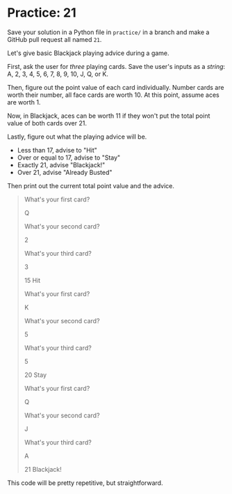 # Practice: 21

Save your solution in a Python file in `practice/` in a branch and make a GitHub pull request all named `21`.

Let's give basic Blackjack playing advice during a game.

First, ask the user for _three_ playing cards.
Save the user's inputs as a _string_: A, 2, 3, 4, 5, 6, 7, 8, 9, 10, J, Q, or K.

Then, figure out the point value of each card individually.
Number cards are worth their number, all face cards are worth 10.
At this point, assume aces are worth 1.

Now, in Blackjack, aces can be worth 11 if they won't put the total point value of both cards over 21.

Lastly, figure out what the playing advice will be.

* Less than 17, advise to "Hit"
* Over or equal to 17, advise to "Stay"
* Exactly 21, advise "Blackjack!"
* Over 21, advise "Already Busted"

Then print out the current total point value and the advice.

> What's your first card?
>
> Q
>
> What's your second card?
>
> 2
>
> What's your third card?
>
> 3
>
> 15 Hit
>
> What's your first card?
>
> K
>
> What's your second card?
>
> 5
>
> What's your third card?
>
> 5
>
> 20 Stay
>
> What's your first card?
>
> Q
>
> What's your second card?
>
> J
>
> What's your third card?
>
> A
>
> 21 Blackjack!

This code will be pretty repetitive, but straightforward.
